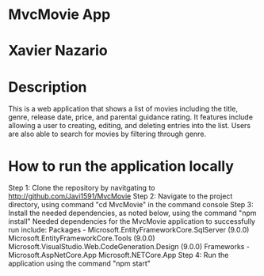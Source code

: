 # MvcMovie App
# Xavier Nazario

# Description
This is a web application that shows a list of movies including the title, genre, release date, price, and parental guidance rating. It features include allowing a user to creating, editing, and deleting entries into the list. Users are also able to search for movies by filtering through genre. 

# How to run the application locally
Step 1: Clone the repository by navitgating to http://github.com/Javi1591/MvcMovie
Step 2: Navigate to the project directory, using command "cd MvcMovie" in the command console
Step 3: Install the needed dependencies, as noted below, using the command "npm install"
  Needed dependencies for the MvcMovie application to successfully run include:
    Packages -
      Microsoft.EntityFrameworkCore.SqlServer (9.0.0)
      Microsoft.EntityFrameworkCore.Tools (9.0.0)
      Microsoft.VisualStudio.Web.CodeGeneration.Design (9.0.0)
    Frameworks -
      Microsoft.AspNetCore.App
      Microsoft.NETCore.App
Step 4: Run the application using the command "npm start"
